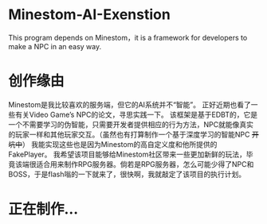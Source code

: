# Minestom-AI-Exenstion
This program depends on Minestom，it is a framework for developers to make a NPC in an easy way.

# 创作缘由

Minestom是我比较喜欢的服务端，但它的AI系统并不“智能”。
正好近期也看了一些有关Video Game’s NPC的论文，寻思实践一下。
该框架是基于EDBT的，它是一个不需要学习的伪智能，只需要开发者提供相应的行为方法，NPC就能像真实的玩家一样和其他玩家交互。（虽然也有打算制作一个基于深度学习的智能NPC ~~开坑中~~）
我能实现这些也是因为Minestom的高自定义度和他所提供的FakePlayer。
我希望该项目能够给Minestom社区带来一些更加新鲜的玩法，毕竟该端很适合用来制作RPG服务器。倘若是RPG服务器，怎么可能少得了NPC和BOSS，于是flash嗡的一下就来了，很快啊，我就敲定了该项目的执行计划。

# 正在制作…
